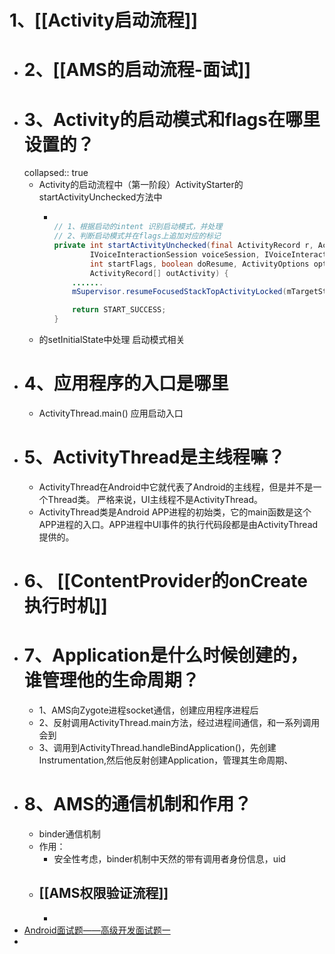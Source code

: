 # 1、[[Activity启动流程]]
- # 2、[[AMS的启动流程-面试]]
- # 3、Activity的启动模式和flags在哪里设置的？
  collapsed:: true
	- Activity的启动流程中（第一阶段）ActivityStarter的 startActivityUnchecked方法中
		- ```java
		  
		  // 1、根据启动的intent 识别启动模式，并处理
		  // 2、判断启动模式并在flags上追加对应的标记
		  private int startActivityUnchecked(final ActivityRecord r, ActivityRecord sourceRecord,
		          IVoiceInteractionSession voiceSession, IVoiceInteractor voiceInteractor,
		          int startFlags, boolean doResume, ActivityOptions options, TaskRecord inTask,
		          ActivityRecord[] outActivity) {
		      .......
		      mSupervisor.resumeFocusedStackTopActivityLocked(mTargetStack, mStartActivity, mOptions);
		  
		      return START_SUCCESS;
		  }
		  ```
	- 的setInitialState中处理 启动模式相关
- # 4、应用程序的入口是哪里
	- ActivityThread.main() 应用启动入口
- # 5、ActivityThread是主线程嘛？
	- ActivityThread在Android中它就代表了Android的主线程，但是并不是一个Thread类。
	  严格来说，UI主线程不是ActivityThread。
	- ActivityThread类是Android APP进程的初始类，它的main函数是这个APP进程的入口。APP进程中UI事件的执行代码段都是由ActivityThread提供的。
- # 6、 [[ContentProvider的onCreate执行时机]]
- # 7、Application是什么时候创建的，谁管理他的生命周期？
	- 1、AMS向Zygote进程socket通信，创建应用程序进程后
	- 2、反射调用ActivityThread.main方法，经过进程间通信，和一系列调用会到
	- 3、调用到ActivityThread.handleBindApplication()，先创建Instrumentation,然后他反射创建Application，管理其生命周期、
- # 8、AMS的通信机制和作用？
	- binder通信机制
	- 作用：
		- 安全性考虑，binder机制中天然的带有调用者身份信息，uid
	- ##  [[AMS权限验证流程]]
		-
- [Android面试题——高级开发面试题一](https://blog.csdn.net/Calvin_zhou/article/details/128123302)
-